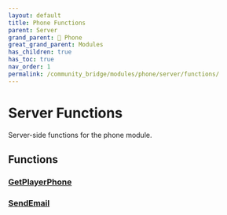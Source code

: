 ```yaml
---
layout: default
title: Phone Functions
parent: Server
grand_parent: 📱 Phone
great_grand_parent: Modules
has_children: true
has_toc: true
nav_order: 1
permalink: /community_bridge/modules/phone/server/functions/
---
```


# Server Functions
Server-side functions for the phone module.

## Functions

### [GetPlayerPhone](GetPlayerPhone)
### [SendEmail](SendEmail)
